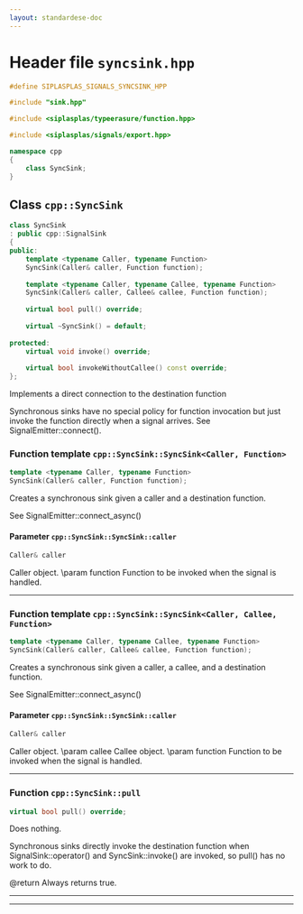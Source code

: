 ```yaml
---
layout: standardese-doc
---
```


# Header file `syncsink.hpp`

``` cpp
#define SIPLASPLAS_SIGNALS_SYNCSINK_HPP 

#include "sink.hpp"

#include <siplasplas/typeerasure/function.hpp>

#include <siplasplas/signals/export.hpp>

namespace cpp
{
    class SyncSink;
}
```

## Class `cpp::SyncSink`<a id="cpp::SyncSink"></a>

``` cpp
class SyncSink
: public cpp::SignalSink
{
public:
    template <typename Caller, typename Function>
    SyncSink(Caller& caller, Function function);
    
    template <typename Caller, typename Callee, typename Function>
    SyncSink(Caller& caller, Callee& callee, Function function);
    
    virtual bool pull() override;
    
    virtual ~SyncSink() = default;
    
protected:
    virtual void invoke() override;
    
    virtual bool invokeWithoutCallee() const override;
};
```

Implements a direct connection to the destination function

Synchronous sinks have no special policy for function invocation but just invoke the function directly when a signal arrives. See SignalEmitter::connect().

### Function template `cpp::SyncSink::SyncSink<Caller, Function>`<a id="cpp::SyncSink::SyncSink<Caller, Function>"></a>

``` cpp
template <typename Caller, typename Function>
SyncSink(Caller& caller, Function function);
```

Creates a synchronous sink given a caller and a destination function.

See SignalEmitter::connect\_async()

#### Parameter `cpp::SyncSink::SyncSink::caller`<a id="cpp::SyncSink::SyncSink::caller"></a>

``` cpp
Caller& caller
```

Caller object. \\param function Function to be invoked when the signal is handled.

-----

### Function template `cpp::SyncSink::SyncSink<Caller, Callee, Function>`<a id="cpp::SyncSink::SyncSink<Caller, Callee, Function>"></a>

``` cpp
template <typename Caller, typename Callee, typename Function>
SyncSink(Caller& caller, Callee& callee, Function function);
```

Creates a synchronous sink given a caller, a callee, and a destination function.

See SignalEmitter::connect\_async()

#### Parameter `cpp::SyncSink::SyncSink::caller`<a id="cpp::SyncSink::SyncSink::caller"></a>

``` cpp
Caller& caller
```

Caller object. \\param callee Callee object. \\param function Function to be invoked when the signal is handled.

-----

### Function `cpp::SyncSink::pull`<a id="cpp::SyncSink::pull"></a>

``` cpp
virtual bool pull() override;
```

Does nothing.

Synchronous sinks directly invoke the destination function when SignalSink::operator() and SyncSink::invoke() are invoked, so pull() has no work to do.

@return Always returns true.

-----

-----

